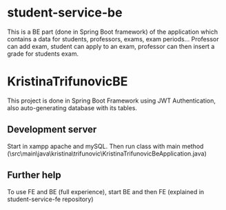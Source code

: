 # student-service-be
This is a BE part (done in Spring Boot framework) of the application which contains a data for students, professors, exams, exam periods... Professor can add exam, student can apply to an exam, professor can then insert a grade for students exam.


# KristinaTrifunovicBE

This project is done in Spring Boot Framework using JWT Authentication, also auto-generating database with its tables.

## Development server

Start in xampp apache and mySQL. Then run class with main method (\src\main\java\kristina\trifunovic\KristinaTrifunovicBeApplication.java)

## Further help

To use FE and BE (full experience), start BE and then FE (explained in student-service-fe repository)
